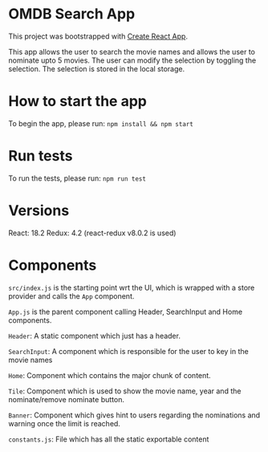 # OMDB Search App

This project was bootstrapped with [Create React App](https://github.com/facebook/create-react-app).

This app allows the user to search the movie names and allows the user to nominate upto 5 movies.
The user can modify the selection by toggling the selection.
The selection is stored in the local storage.

# How to start the app

To begin the app, please run: `npm install && npm start`

# Run tests

To run the tests, please run: `npm run test`

# Versions

React: 18.2
Redux: 4.2 (react-redux v8.0.2 is used)

# Components

`src/index.js` is the starting point wrt the UI, which is wrapped with a store provider and calls the `App` component.

`App.js` is the parent component calling Header, SearchInput and Home components.

`Header`: A static component which just has a header.

`SearchInput`: A component which is responsible for the user to key in the movie names

`Home`: Component which contains the major chunk of content.

`Tile`: Component which is used to show the movie name, year and the nominate/remove nominate button.

`Banner`: Component which gives hint to users regarding the nominations and warning once the limit is reached.

`constants.js`: File which has all the static exportable content



